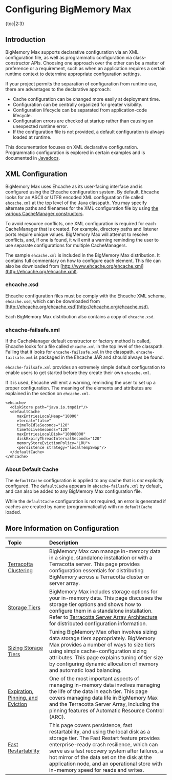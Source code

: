 ---
---
# Configuring BigMemory Max


{toc|2:3}

## Introduction
BigMemory Max supports declarative configuration via an XML configuration file, as well as programmatic configuration via class-constructor APIs. Choosing one approach over the other can be a matter of preference or a requirement, such as when an application requires a certain runtime context to determine appropriate configuration settings.

If your project permits the separation of configuration from runtime use, there are advantages to the declarative approach:

* Cache configuration can be changed more easily at deployment time.
* Configuration can be centrally organized for greater visibility.
* Configuration lifecycle can be separated from application-code lifecycle.
* Configuration errors are checked at startup rather than causing an unexpected runtime error.
* If the configuration file is not provided, a default configuration is always loaded at runtime.

This documentation focuses on XML declarative configuration. Programmatic
configuration is explored in certain examples and is documented in
<a href="http://www.ehcache.org/apidocs/2.8.5/index.html" target="_blank">Javadocs</a>.

## XML Configuration

BigMemory Max uses Ehcache as its user-facing interface and is configured
using the Ehcache configuration system.  By default, Ehcache looks for an ASCII
or UTF8 encoded XML configuration file called `ehcache.xml` at the top level of the Java
classpath. You may specify alternate paths and filenames for the XML configuration file by
using <a href="http://www.ehcache.org/apidocs/2.8.5/index.html"
target="_blank">the various CacheManager constructors</a>.

To avoid resource conflicts, one XML configuration is required for each CacheManager that is created. For example, directory paths and listener ports require unique values. BigMemory Max will attempt to resolve conflicts, and, if one is found, it will emit a warning reminding the user to use separate configurations for multiple CacheManagers.

The sample `ehcache.xml` is included in the BigMemory Max distribution. It contains full commentary on how to configure each element. This file can also be downloaded from [http://www.ehcache.org/ehcache.xml](http://ehcache.org/ehcache.xml).

### ehcache.xsd
Ehcache configuration files must be comply with the Ehcache XML schema, `ehcache.xsd`,
which can be downloaded from [http://ehcache.org/ehcache.xsd](http://ehcache.org/ehcache.xsd).

Each BigMemory Max distribution also contains a copy of `ehcache.xsd`.

### ehcache-failsafe.xml
If the CacheManager default constructor or factory method is called, Ehcache looks for a
  file called `ehcache.xml` in the top level of the classpath. Failing that it looks for
  `ehcache-failsafe.xml` in the classpath. `ehcache-failsafe.xml` is packaged in the Ehcache JAR
  and should always be found.

`ehcache-failsafe.xml` provides an extremely simple default configuration to enable users to get started before they create their own `ehcache.xml`.

If it is used, Ehcache will emit a warning, reminding the user to set up a proper configuration.
The meaning of the elements and attributes are explained in the section on `ehcache.xml`.

    <ehcache>
      <diskStore path="java.io.tmpdir"/>
      <defaultCache
         maxEntriesLocalHeap="10000"
         eternal="false"
         timeToIdleSeconds="120"
         timeToLiveSeconds="120"
         maxEntriesLocalDisk="10000000"
         diskExpiryThreadIntervalSeconds="120"
         memoryStoreEvictionPolicy="LRU">
         <persistence strategy="localTempSwap"/>
      </defaultCache>
    </ehcache>

### About Default Cache
The `defaultCache` configuration is applied to any cache that is *not* explicitly configured. The `defaultCache` appears in `ehcache-failsafe.xml` by default, and can also be added to any BigMemory Max configuration file.

While the `defaultCache` configuration is not required, an error is generated if caches are created by name (programmatically) with no `defaultCache` loaded.


## More Information on Configuration

| Topic | Description |
|:-------|:------------|
|[Terracotta Clustering](/documentation/4.1/bigmemorymax/configuration/distributed-configuration)|BigMemory Max can manage in-memory data in a single, standalone installation or with a Terracotta server. This page provides configuration essentials for distributing BigMemory across a Terracotta cluster or server array.|
|[Storage Tiers](/documentation/4.1/bigmemorymax/configuration/storage-options)|BigMemory Max includes storage options for your in-memory data. This page discusses the storage tier options and shows how to configure them in a standalone installation. Refer to [Terracotta Server Array Architecture](/documentation/4.1/terracotta-server-array/server-arrays) for distributed configuration information.|
|[Sizing Storage Tiers](/documentation/4.1/bigmemorymax/configuration/cache-size)|Tuning BigMemory Max often involves sizing data storage tiers appropriately. BigMemory Max provides a number of ways to size tiers using simple cache-configuration sizing attributes. This page explains tuning of tier size by configuring dynamic allocation of memory and automatic load balancing.|
|[Expiration, Pinning, and Eviction](/documentation/4.1/bigmemorymax/configuration/data-life)|One of the most important aspects of managing in-memory data involves managing the life of the data in each tier. This page covers managing data life in BigMemory Max and the Terracotta Server Array, including the pinning features of Automatic Resource Control (ARC).|
|[Fast Restartability](/documentation/4.1/bigmemorymax/configuration/fast-restart)|This page covers persistence, fast restartability, and using the local disk as a storage tier. The Fast Restart feature provides enterprise-ready crash resilience, which can serve as a fast recovery system after failures, a hot mirror of the data set on the disk at the application node, and an operational store with in-memory speed for reads and writes.|
